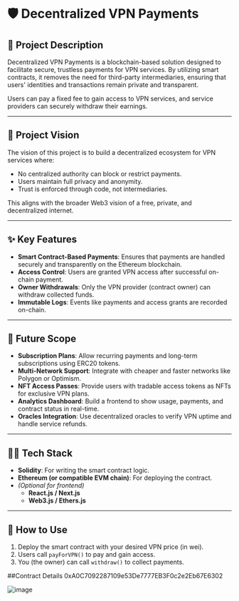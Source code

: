 # 🛡️ Decentralized VPN Payments

## 📖 Project Description
Decentralized VPN Payments is a blockchain-based solution designed to facilitate secure, trustless payments for VPN services. By utilizing smart contracts, it removes the need for third-party intermediaries, ensuring that users' identities and transactions remain private and transparent.

Users can pay a fixed fee to gain access to VPN services, and service providers can securely withdraw their earnings.

---

## 🎯 Project Vision
The vision of this project is to build a decentralized ecosystem for VPN services where:
- No centralized authority can block or restrict payments.
- Users maintain full privacy and anonymity.
- Trust is enforced through code, not intermediaries.

This aligns with the broader Web3 vision of a free, private, and decentralized internet.

---

## ✨ Key Features
- **Smart Contract-Based Payments**: Ensures that payments are handled securely and transparently on the Ethereum blockchain.
- **Access Control**: Users are granted VPN access after successful on-chain payment.
- **Owner Withdrawals**: Only the VPN provider (contract owner) can withdraw collected funds.
- **Immutable Logs**: Events like payments and access grants are recorded on-chain.

---

## 🚀 Future Scope
- **Subscription Plans**: Allow recurring payments and long-term subscriptions using ERC20 tokens.
- **Multi-Network Support**: Integrate with cheaper and faster networks like Polygon or Optimism.
- **NFT Access Passes**: Provide users with tradable access tokens as NFTs for exclusive VPN plans.
- **Analytics Dashboard**: Build a frontend to show usage, payments, and contract status in real-time.
- **Oracles Integration**: Use decentralized oracles to verify VPN uptime and handle service refunds.

---

## 🧑‍💻 Tech Stack
- **Solidity**: For writing the smart contract logic.
- **Ethereum (or compatible EVM chain)**: For deploying the contract.
- *(Optional for frontend)*
  - **React.js / Next.js**
  - **Web3.js / Ethers.js**

---

## 🧪 How to Use
1. Deploy the smart contract with your desired VPN price (in wei).
2. Users call `payForVPN()` to pay and gain access.
3. You (the owner) can call `withdraw()` to collect payments.

##Contract Details
0xA0C7092287109e53De7777EB3F0c2e2Eb67E6302
   

![image](https://github.com/user-attachments/assets/319aeb95-42cd-46aa-b706-5f33bd143975)

